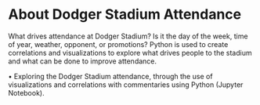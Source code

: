 # About Dodger Stadium Attendance

What drives attendance at Dodger Stadium?  Is it the day of the week, time of year, weather, opponent, or promotions?  Python is used to create correlations and visualizations to explore what drives people to the stadium and what can be done to improve attendance.  

•	Exploring the Dodger Stadium attendance, through the use of visualizations and correlations with commentaries using Python (Jupyter Notebook).
